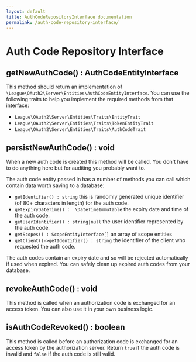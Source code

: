 ```yaml
---
layout: default
title: AuthCodeRepositoryInterface documentation
permalink: /auth-code-repository-interface/
---
```


# Auth Code Repository Interface

## getNewAuthCode() : AuthCodeEntityInterface

This method should return an implementation of `\League\OAuth2\Server\Entities\AuthCodeEntityInterface`. You can use the following traits to help you implement the required methods from that interface:

* `League\OAuth2\Server\Entities\Traits\EntityTrait`
* `League\OAuth2\Server\Entities\Traits\TokenEntityTrait`
* `League\OAuth2\Server\Entities\Traits\AuthCodeTrait`

## persistNewAuthCode() : void

When a new auth code is created this method will be called. You don't have to do anything here but for auditing you probably want to.

The auth code entity passed in has a number of methods you can call which contain data worth saving to a database:

* `getIdentifier() : string` this is randomly generated unique identifier (of 80+ characters in length) for the auth code.
* `getExpiryDateTime() :  \DateTimeImmutable` the expiry date and time of the auth code.
* `getUserIdentifier() : string|null` the user identifier represented by the auth code. 
* `getScopes() : ScopeEntityInterface[]` an array of scope entities
* `getClient()->getIdentifier() : string` the identifier of the client who requested the auth code.

The auth codes contain an expiry date and so will be rejected automatically if used when expired. You can safely clean up expired auth codes from your database.

## revokeAuthCode() : void

This method is called when an authorization code is exchanged for an access token. You can also use it in your own business logic.

## isAuthCodeRevoked() : boolean

This method is called before an authorization code is exchanged for an access token by the authorization server. Return `true` if the auth code is invalid and `false` if the auth code is still valid.
